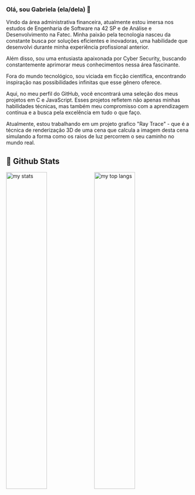 <!--
**GabrielaCalazans/GabrielaCalazans** is a ✨ _special_ ✨ repository because its `README.md` (this file) appears on your GitHub profile.

Here are some ideas to get you started:

- 🔭 I’m currently working on ...
- 🌱 I’m currently learning ...
- 👯 I’m looking to collaborate on ...
- 🤔 I’m looking for help with ...
- 💬 Ask me about ...
- 📫 How to reach me: ...
- 😄 Pronouns: ...
- ⚡ Fun fact: ...
-->
### Olá, sou Gabriela (ela/dela) 👋

<div align="left">
<p>Vindo da área administrativa financeira, atualmente estou imersa nos estudos de Engenharia de Software na 42 SP e de Análise e Desenvolvimento na Fatec. Minha paixão pela tecnologia nasceu da constante busca por soluções eficientes e inovadoras, uma habilidade que desenvolvi durante minha experiência profissional anterior. </p>
<p>Além disso, sou uma entusiasta apaixonada por Cyber Security, buscando constantemente aprimorar meus conhecimentos nessa área fascinante.</p> 
<p>Fora do mundo tecnológico, sou viciada em ficção científica, encontrando inspiração nas possibilidades infinitas que esse gênero oferece.</p>
<p>Aqui, no meu perfil do GitHub, você encontrará uma seleção dos meus projetos em C e JavaScript. Esses projetos refletem não apenas minhas habilidades técnicas, mas também meu compromisso com a aprendizagem contínua e a busca pela excelência em tudo o que faço.</p>
</div>
Atualmente, estou trabalhando em um projeto grafico "Ray Trace" - que é a técnica de renderização 3D de uma cena que calcula a imagem desta cena simulando a forma como os raios de luz percorrem o seu caminho no mundo real.

## 🧮 Github Stats
<img alt="my stats" align="left" width="47%" src="https://github-readme-stats.vercel.app/api?username=gabrielacalazans&show_icons=true"/>
<img alt="my top langs" align="left" width="47%"  src="https://github-readme-stats.vercel.app/api/top-langs/?username=gabrielacalazans&layout=compact"/>

<!--
![GitHub stats](https://github-readme-stats.vercel.app/api?username=gabrielacalazans&show_icons=true&theme=tokyonight)
![Top Langs](https://github-readme-stats.vercel.app/api/top-langs/?username=gabrielacalazans&layout=compact)
<div align="center">-->
